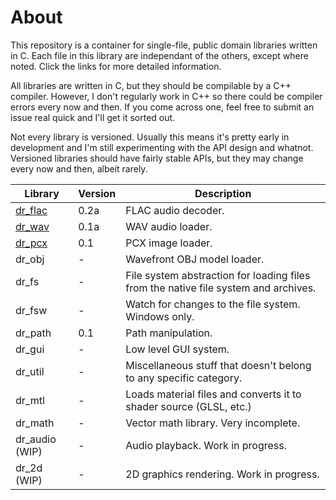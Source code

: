 # About
This repository is a container for single-file, public domain libraries written in C. Each
file in this library are independant of the others, except where noted. Click the links for
more detailed information.

All libraries are written in C, but they should be compilable by a C++ compiler. However, I
don't regularly work in C++ so there could be compiler errors every now and then. If you
come across one, feel free to submit an issue real quick and I'll get it sorted out.

Not every library is versioned. Usually this means it's pretty early in development and I'm
still experimenting with the API design and whatnot. Versioned libraries should have fairly
stable APIs, but they may change every now and then, albeit rarely.

Library                                         | Version | Description
----------------------------------------------- | ------- | -----------
[dr_flac](https://mackron.github.io/dr_flac)    | 0.2a    | FLAC audio decoder.
[dr_wav](https://mackron.github.io/dr_wav)      | 0.1a    | WAV audio loader.
[dr_pcx](https://mackron.github.io/dr_pcx)      | 0.1     | PCX image loader.
dr_obj                                          | -       | Wavefront OBJ model loader.
dr_fs                                           | -       | File system abstraction for loading files from the native file system and archives.
dr_fsw                                          | -       | Watch for changes to the file system. Windows only.
dr_path                                         | 0.1     | Path manipulation.
dr_gui                                          | -       | Low level GUI system.
dr_util                                         | -       | Miscellaneous stuff that doesn't belong to any specific category.
dr_mtl                                          | -       | Loads material files and converts it to shader source (GLSL, etc.)
dr_math                                         | -       | Vector math library. Very incomplete.
dr_audio (WIP)                                  | -       | Audio playback. Work in progress.
dr_2d (WIP)                                     | -       | 2D graphics rendering. Work in progress.
